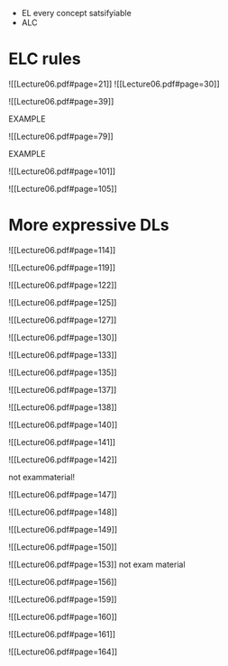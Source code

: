 
- EL every concept satsifyiable
- ALC 


# ELC rules
![[Lecture06.pdf#page=21]]
![[Lecture06.pdf#page=30]]

![[Lecture06.pdf#page=39]]


EXAMPLE


![[Lecture06.pdf#page=79]]

EXAMPLE

![[Lecture06.pdf#page=101]]


![[Lecture06.pdf#page=105]]


# More expressive DLs

![[Lecture06.pdf#page=114]]


![[Lecture06.pdf#page=119]]



![[Lecture06.pdf#page=122]]


![[Lecture06.pdf#page=125]]


![[Lecture06.pdf#page=127]]



![[Lecture06.pdf#page=130]]


![[Lecture06.pdf#page=133]]


![[Lecture06.pdf#page=135]]


![[Lecture06.pdf#page=137]]

![[Lecture06.pdf#page=138]]


![[Lecture06.pdf#page=140]]


![[Lecture06.pdf#page=141]]


![[Lecture06.pdf#page=142]]

not exammaterial!



![[Lecture06.pdf#page=147]]

![[Lecture06.pdf#page=148]]


![[Lecture06.pdf#page=149]]


![[Lecture06.pdf#page=150]]


![[Lecture06.pdf#page=153]]
not exam material


![[Lecture06.pdf#page=156]]


![[Lecture06.pdf#page=159]]


![[Lecture06.pdf#page=160]]


![[Lecture06.pdf#page=161]]


![[Lecture06.pdf#page=164]]



